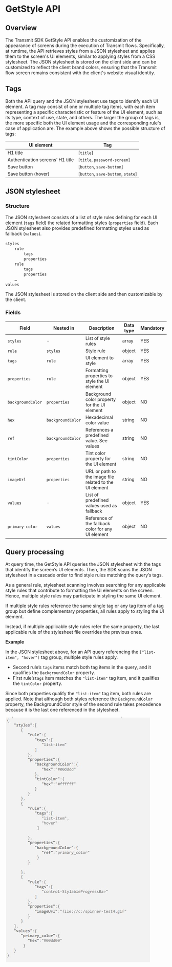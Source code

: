 # GetStyle API

## Overview
The Transmit SDK GetStyle API enables the customization of the appearance of screens during the execution of Transmit flows. Specifically, at runtime, the API retrieves styles from a JSON stylesheet and applies them to the screen's UI elements, similar to applying styles from a CSS stylesheet. The JSON stylesheet is stored on the client side and can be customized to reflect the client brand colors, ensuring that the Transmit flow screen remains consistent with the client's website visual identity. 

## Tags

Both the API query and the JSON stylesheet use tags to identify each UI element. A tag may consist of one or multiple tag items, with each item representing a specific characteristic or feature of the UI element, such as its type, context of use, state, and others. The larger the group of tags is, the more specific both the UI element usage and the corresponding rule's case of application are. The example above shows the possible structure of tags:

| UI element                       | Tag                              |
| -------------------------------- | -------------------------------- |
| H1 title                         | [`title`]                      |
| Authentication screens’ H1 title | [`title`, `password-screen`]     |
| Save button                      | [`button`, `save-button`]        |
| Save button (hover)              | [`button`, `save-button`, `state`] |

## JSON stylesheet 

### Structure

The JSON stylesheet consists of a list of style rules defining for each UI element (`tags` field) the related formatting styles (`properties` field). Each JSON stylesheet also provides predefined formatting styles used as fallback (`values`).
```
styles
    rule
        tags
        properties
    rule
        tags
        properties
    …
values
```
The JSON stylesheet is stored on the client side and then customizable by the client.

### Fields

| Field                | Nested in            | Description                                             | Data type | Mandatory |
| -------------------- | -------------------- | ------------------------------------------------------- | --------- | --------- |
| `styles `          | -                   | List of style rules                                     | array     | YES       |
| `rule`             | `styles `          | Style rule  | object    | YES       |
| `tags `            | `rule `            | UI element to style                                     | array     | YES       |
| `properties`       | `rule `            | Formatting properties to style the UI element           | object    | YES       |
| `backgroundColor ` | `properties `      | Background color property for the UI element            | object    | NO        |
| `hex `             | `backgroundColor ` | Hexadecimal color value                                 | string    | NO        |
| `ref `             | `backgroundColor ` | References a predefined value. See values               | string    | NO        |
| `tintColor `       | `properties `      | Tint color property for the UI element                  | string    | NO        |
| `imageUrl `        | `properties `      | URL or path to the image file related to the UI element | string    | NO        |
| `values `          | -                  | List of predefined values used as fallback           | object    | YES       |
| `primary-color `   | `values `          | Reference of the fallback color for any UI element      | object    | NO        |



## Query processing
At query time, the GetStyle API queries the JSON stylesheet with the tags that identify the screen’s UI elements. Then, the SDK scans the JSON stylesheet in a cascade order to find style rules matching the query’s tags. 

As a general rule, stylesheet scanning involves searching for any applicable style rules that contribute to formatting the UI elements on the screen. Hence, multiple style rules may participate in styling the same UI element. 

If multiple style rules reference the same single tag or any tag item of a tag group but define complementary properties, all rules apply to styling the UI element. 

Instead, if multiple applicable style rules refer the same property, the last applicable rule of the stylesheet file overrides the previous ones. 

**Example**

In the JSON stylesheet above, for an API query referencing the `["list-item", "hover"]` tag group, multiple style rules apply.

- Second rule’s `tags` items match both tag items in the query, and it qualifies the `BackgroundColor` property.
- First rule’s`tags` item matches the `"list-item"` tag item, and it qualifies the `tintColor` property.

Since both properties qualify the `"list-item"` tag item, both rules are applied. Note that although both styles reference the `BackgroundColor` property, the BackgroundColor style of the second rule takes precedence because it is the last one referenced in the stylesheet.

![stylehsheet img](stylesheetexample.JPG)
